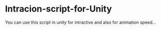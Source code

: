 # Intracion-script-for-Unity
You can use this script in unity for intractive and also for animation speed...
